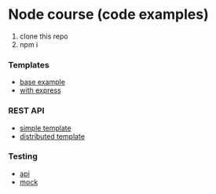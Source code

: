 # Node course (code examples)

1) clone this repo
2) npm i

### Templates
- [base example](https://github.com/andrIvash/node-course/tree/base-template)
- [with express](https://github.com/andrIvash/node-course/tree/express-template)

### REST API
- [simple template](https://github.com/andrIvash/node-course/tree/base-api)
- [distributed template](https://github.com/andrIvash/node-course/tree/adv-api)

### Testing
- [api](https://github.com/andrIvash/node-course/tree/testing)
- [mock](https://github.com/andrIvash/node-course/tree/mock)

